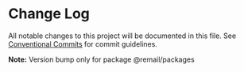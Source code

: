 # Change Log

All notable changes to this project will be documented in this file.
See [Conventional Commits](https://conventionalcommits.org) for commit guidelines.



**Note:** Version bump only for package @remail/packages
